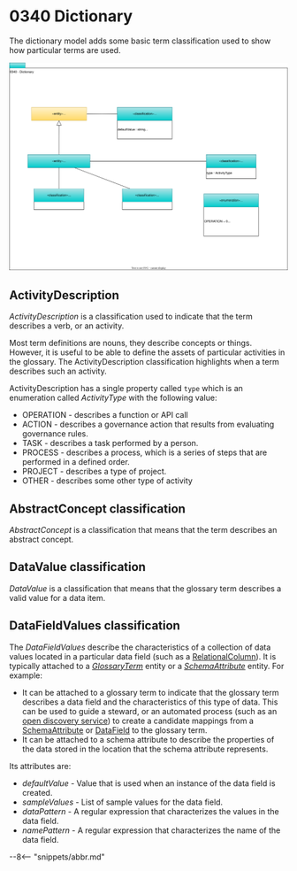 <!-- SPDX-License-Identifier: CC-BY-4.0 -->
<!-- Copyright Contributors to the ODPi Egeria project. -->

# 0340 Dictionary

The dictionary model adds some basic term classification used to show how particular terms are used.

![UML](0340-Dictionary.svg)

## ActivityDescription

*ActivityDescription* is a classification used to indicate that the term describes a verb, or an activity.

Most term definitions are nouns, they describe concepts or things.
However, it is useful to be able to define the assets of particular activities in the glossary.
The ActivityDescription classification highlights when a term describes such an activity.

ActivityDescription has a single property called `type` which is an enumeration called *ActivityType* with the following value:
    
* OPERATION - describes a function or API call
* ACTION - describes a governance action that results from evaluating governance rules.
* TASK - describes a task performed by a person.
* PROCESS - describes a process, which is a series of steps that are performed in a defined order.
* PROJECT - describes a type of project.
* OTHER - describes some other type of activity
  
## AbstractConcept classification

*AbstractConcept* is a classification that means that the term describes an abstract concept.

## DataValue classification

*DataValue*  is a classification that means that the glossary term describes a valid value for a data item.

## DataFieldValues classification

The *DataFieldValues* describe the characteristics of a collection of data values located in a particular data field (such as a [RelationalColumn](/types/5/0534-Relational-Schemas)).  It is typically attached to a [*GlossaryTerm*](/types/3/03303-Terms) entity or a [*SchemaAttribute*](/types/5/0505-Schema-Attributes) entity.   For example:

* It can be attached to a glossary term to indicate that the glossary term describes a data field and the characteristics of this type of data.  This can be used to guide a steward, or an automated process (such as an [open discovery service](/concepts/open-discovery-service)) to create a candidate mappings from a [SchemaAttribute](/types/5/0505-Schema-Attributes) or [DataField](/types/6/0615-Schema-Extraction) to the glossary term.
* It can be attached to a schema attribute to describe the properties of the data stored in the location that the schema attribute represents.

Its attributes are:

* *defaultValue* - Value that is used when an instance of the data field is created.
* *sampleValues* - List of sample values for the data field.
* *dataPattern* - A regular expression that characterizes the values in the data field.
* *namePattern* - A regular expression that characterizes the name of the data field.


--8<-- "snippets/abbr.md"